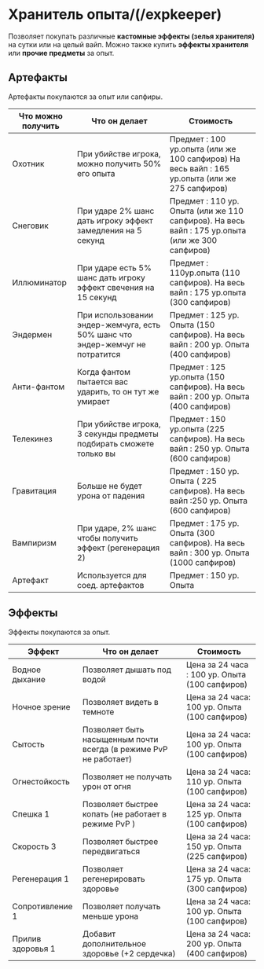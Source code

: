 # Хранитель опыта/(/expkeeper)
Позволяет покупать различные **кастомные эффекты (зелья хранителя)** на сутки или на целый вайп. Можно также купить **эффекты хранителя** или **прочие предметы** за опыт.


## Артефакты
Артефакты покупаются за опыт или сапфиры.

| Что можно получить | Что он делает | Стоимость |
|-------------|-------------|-------------|
| Охотник    | При убийстве игрока, можно получить 50% его опыта  |Предмет : 100 ур.опыта (или же 100 сапфиров)    На весь вайп : 165 ур.опыта (или же 275 сапфиров) |
| Снеговик    | При ударе 2% шанс дать игроку эффект замедления на 5 секунд  | Предмет : 110 ур. Опыта (или же 110 сапфиров).   На весь вайп : 175 ур.опыта (или же 300 сапфиров) |
| Иллюминатор    | При ударе есть 5% шанс дать игроку эффект свечения на 15 секунд  | Предмет : 110ур.опыта (110 сапфиров).   На весь вайп : 175 ур.опыта (300 сапфиров) |
| Эндермен  | При использовании эндер-жемчуга, есть 50% шанс что эндер-жемчуг не потратится | Предмет : 125 ур. Опыта (150 сапфиров). На весь вайп : 200 ур. Опыта (400 сапфиров) |
| Анти-фантом  | Когда фантом пытается вас ударить, то он тут же умирает | Предмет : 125 ур.опыта (150 сапфиров). На весь вайп : 200 ур. Опыта (400 сапфиров)  |
| Телекинез | При убийстве игрока, 3 секунды предметы подбирать сможете только вы | Предмет : 150 ур.опыта (225 сапфиров). На весь вайп : 250 ур. Опыта (600 сапфиров) |
| Гравитация | Больше не будет урона от падения | Предмет : 150 ур. Опыта ( 225 сапфиров).  На весь вайп :250 ур. Опыта (600 сапфиров) |
| Вампиризм  | При ударе, 2% шанс чтобы получить эффект (регенерация 2) | Предмет : 175 ур. Опыта (300 сапфиров).  На весь вайп : 300 ур. Опыта (1000 сапфиров) |
| Артефакт  | Используется для соед. артефактов | Предмет : 150 ур. Опыта |

## Эффекты
Эффекты покупаются за опыт.

 | Эффект | Что он делает | Стоимость |
 |-------------|-------------|-------------|
 | Водное дыхание  | Позволяет дышать под водой | Цена за 24 часа : 100 ур. Опыта (100 сапфиров) |
 | Ночное зрение | Позволяет видеть в темноте | Цена за 24 часа: 100 ур. Опыта (100 сапфиров) |
 | Сытость | Позволяет быть насыщенным почти всегда (в режиме PvP не работает)  | Цена за 24 часа: 100 ур. Опыта (100 сапфиров) |
 | Огнестойкость | Позволяет не получать урон от огня | Цена за 24 часа: 110 ур. Опыта (100 сапфиров) |
 | Спешка 1 | Позволяет быстрее копать (не работает в режиме PvP ) | Цена за 24 часа: 125 ур. Опыта (100 сапфиров) |
 | Скорость 3 | Позволяет быстрее передвигаться  | Цена за 24 часа: 150 ур. Опыта (225 сапфиров) |
 | Регенерация 1 | Позволяет регенерировать здоровье  | Цена за 24 часа:  175 ур. Опыта (300 сапфиров) |
 | Сопротивление 1 | Позволяет получать меньше урона | Цена за 24 часа: 100 ур. Опыта (100 сапфиров) |
 | Прилив здоровья 1 | Добавит дополнительное здоровье (+2 сердечка) | Цена за 24 часа:  200 ур. Опыта (400 сапфиров) |
